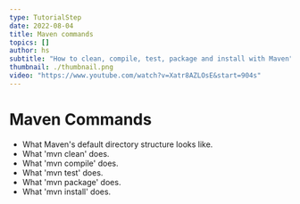 ```yaml
---
type: TutorialStep
date: 2022-08-04
title: Maven commands
topics: []
author: hs
subtitle: "How to clean, compile, test, package and install with Maven"
thumbnail: ./thumbnail.png
video: "https://www.youtube.com/watch?v=Xatr8AZLOsE&start=904s"
---
```


# Maven Commands

- What Maven's default directory structure looks like.
- What 'mvn clean' does.
- What 'mvn compile' does.
- What 'mvn test' does.
- What 'mvn package' does.
- What 'mvn install' does.
